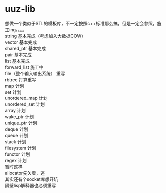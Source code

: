 # uuz-lib
想做一个类似于STL的模板库，不一定按照c++标准那么搞，但是一定会参照，施工ing。。。。<br>
string 基本完成（考虑加入大数据COW）<br>
vector 基本完成<br>
shared_ptr 基本完成<br>
pair 基本完成<br>
list 基本完成<br>
forward_list 施工中<br>
file（整个输入输出系统） 重写<br>
rbtree 打算重写<br>
map 计划<br>
set 计划<br>
unordered_map 计划<br>
unordered_set 计划<br>
array 计划<br>
wake_ptr 计划<br>
unique_ptr 计划<br>
deque 计划<br>
queue 计划<br>
stack 计划<br>
filesystem 计划<br>
functor 计划<br>
regex 计划<br>
暂时这样<br>
allocator先欠着，逃<br>
其实还有个socket库想开坑<br>
隔壁lisp解释器也必须重写
